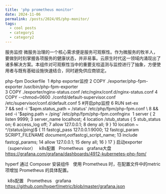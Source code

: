```yaml
---
title: 'php prometheus monitor'
date: 2024-11-06
permalink: /posts/2024/05/php-monitor/
tags:
  - cool posts
  - category1
  - category2
---
```

服务监控
微服务治理的一个核心需求便是服务可观察性。作为微服务的牧羊人，要做到时刻掌握各项服务的健康状态，并非易事。云原生时代这一领域内涌现出了诸多解决方案。本组件对可观察性当中的重要支柱遥测与监控进行了抽象，方便使用者与既有基础设施快速结合，同时避免供应商锁定。

php-fpm
Dockerfile
​
1
#php exporter监控
2
COPY ./exporter/php-fpm-exporter /usr/bin/php-fpm-exporter   
3
COPY ./exporter/nginx-status.conf /etc/nginx/conf.d/nginx-status.conf
4
COPY --chmod=0600 ./confd/default-supervisor.conf /etc/supervisor/conf.d/default.conf
5
#开启php监控
6
RUN set-ex \
7
&& sed -i '$apm.status_path = /status'  /etc/php/fpm/php-fpm.conf \
8
&& sed -i '$aping.path = /ping'  /etc/php/fpm/php-fpm.conf
​
nginx
​
1
server {
2
    listen 9999;
3
    server_name  localhost;
4
    location /stub_status {
5
       stub_status on;
6
       access_log off;
7
       allow 127.0.0.1;
8
       deny all;
9
    }
10
    location ~ ^/(status|ping)$ {
11
        fastcgi_pass 127.0.0.1:9000;
12
        fastcgi_param SCRIPT_FILENAME $document_root$fastcgi_script_name;
13
        include fastcgi_params;
14
        allow 127.0.0.1;
15
        deny all;
16
}
17
}
​
启动exporter （supervisor）
​
​
k8s配置
​
​
Prometheus
​
​
grafana大盘
​​https://grafana.com/grafana/dashboards/4912-kubernetes-php-fpm/​​

hyperf
通过 Composer 安装组件
​
​
使用 Prometheus 时，在配置文件中的 ​​metric​​ 项增加 Prometheus 的具体配置。

​
​
k8s配置
​
​
Prometheus
​
​
grafana
​​https://github.com/hyperf/metric/blob/master/grafana.json​​